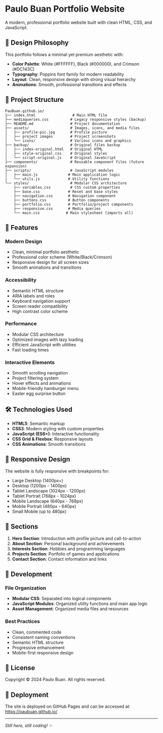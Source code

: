 # Paulo Buan Portfolio Website

A modern, professional portfolio website built with clean HTML, CSS, and JavaScript.

## 🎨 Design Philosophy

This portfolio follows a minimal yet premium aesthetic with:
- **Color Palette**: White (#FFFFFF), Black (#000000), and Crimson (#DC143C)
- **Typography**: Poppins font family for modern readability
- **Layout**: Clean, responsive design with strong visual hierarchy
- **Animations**: Smooth, professional transitions and effects

## 📁 Project Structure

```
PauBuan.github.io/
├── index.html                 # Main HTML file
├── mediaqueries.css          # Legacy responsive styles (backup)
├── README.md                 # Project documentation
├── assets/                   # Images, icons, and media files
│   ├── profile-pic.jpg       # Profile picture
│   ├── project images        # Project screenshots
│   └── icons/                # Various icons and graphics
├── backup/                   # Original files backup
│   ├── index-original.html   # Original HTML
│   ├── style-original.css    # Original styles
│   └── script-original.js    # Original JavaScript
├── components/               # Reusable component files (future expansion)
├── scripts/                  # JavaScript modules
│   ├── main.js              # Main application logic
│   └── utils.js             # Utility functions
└── styles/                   # Modular CSS architecture
    ├── variables.css         # CSS custom properties
    ├── base.css             # Reset and base styles
    ├── navigation.css       # Navigation component
    ├── buttons.css          # Button components
    ├── portfolio.css        # Portfolio/project components
    ├── responsive.css       # Media queries
    └── main.css            # Main stylesheet (imports all)
```

## 🚀 Features

### Modern Design
- Clean, minimal portfolio aesthetic
- Professional color scheme (White/Black/Crimson)
- Responsive design for all screen sizes
- Smooth animations and transitions

### Accessibility
- Semantic HTML structure
- ARIA labels and roles
- Keyboard navigation support
- Screen reader compatibility
- High contrast color scheme

### Performance
- Modular CSS architecture
- Optimized images with lazy loading
- Efficient JavaScript with utilities
- Fast loading times

### Interactive Elements
- Smooth scrolling navigation
- Project filtering system
- Hover effects and animations
- Mobile-friendly hamburger menu
- Easter egg surprise button

## 🛠 Technologies Used

- **HTML5**: Semantic markup
- **CSS3**: Modern styling with custom properties
- **JavaScript (ES6+)**: Interactive functionality
- **CSS Grid & Flexbox**: Responsive layouts
- **CSS Animations**: Smooth transitions

## 📱 Responsive Design

The website is fully responsive with breakpoints for:
- Large Desktop (1400px+)
- Desktop (1200px - 1400px)
- Tablet Landscape (1024px - 1200px)
- Tablet Portrait (768px - 1024px)
- Mobile Landscape (640px - 768px)
- Mobile Portrait (480px - 640px)
- Small Mobile (up to 480px)

## 🎯 Sections

1. **Hero Section**: Introduction with profile picture and call-to-action
2. **About Section**: Personal background and achievements
3. **Interests Section**: Hobbies and programming languages
4. **Projects Section**: Portfolio of games and applications
5. **Contact Section**: Contact information and links

## 🔧 Development

### File Organization
- **Modular CSS**: Separated into logical components
- **JavaScript Modules**: Organized utility functions and main app logic
- **Asset Management**: Organized media files and resources

### Best Practices
- Clean, commented code
- Consistent naming conventions
- Semantic HTML structure
- Progressive enhancement
- Mobile-first responsive design

## 📄 License

Copyright © 2024 Paulo Buan. All rights reserved.

## 🚀 Deployment

The site is deployed on GitHub Pages and can be accessed at: https://paubuan.github.io/

---

*Still here, still coding! ✨*
